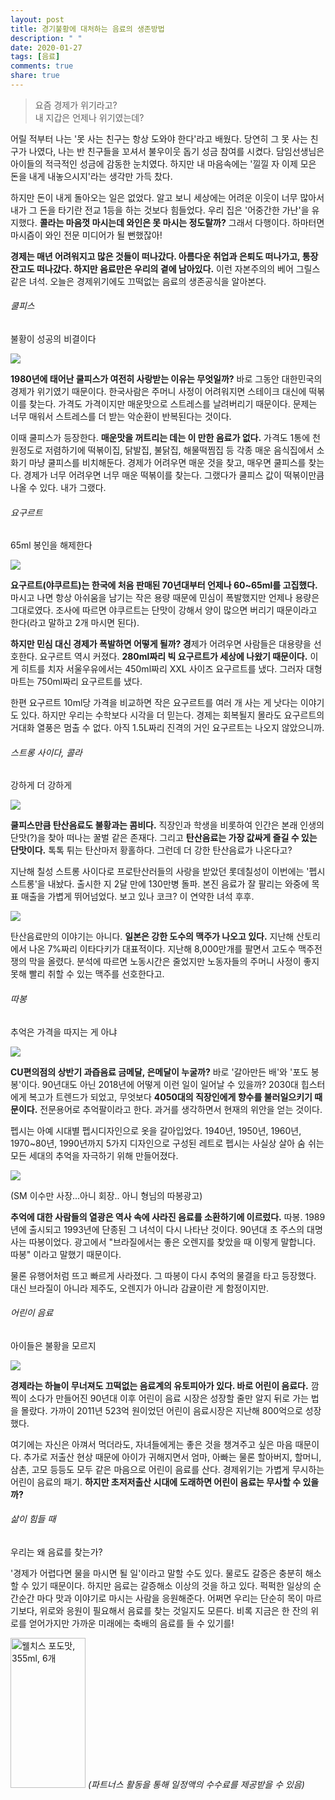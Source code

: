 ```yaml
---
layout: post
title: 경기불황에 대처하는 음료의 생존방법
description: " "
date: 2020-01-27
tags: [음료]
comments: true
share: true
---
```



> 요즘 경제가 위기라고?  
> 내 지갑은 언제나 위기였는데?

어릴 적부터 나는 '못 사는 친구는 항상 도와야 한다'라고 배웠다. 당연히 그 못 사는 친구가 나였다, 나는 반 친구들을 꼬셔서 불우이웃 돕기 성금 참여를 시켰다. 담임선생님은 아이들의 적극적인 성금에 감동한 눈치였다. 하지만 내 마음속에는 '낄낄 자 이제 모은 돈을 내게 내놓으시지'라는 생각만 가득 찼다.  
  
하지만 돈이 내게 돌아오는 일은 없었다. 알고 보니 세상에는 어려운 이웃이 너무 많아서 내가 그 돈을 타기란 전교 1등을 하는 것보다 힘들었다. 우리 집은 '어중간한 가난'을 유지했다.  **콜라는 마음껏 마시는데 와인은 못 마시는 정도랄까?**  그래서 다행이다. 하마터면 마시즘이 와인 전문 미디어가 될 뻔했잖아!  
  
**경제는 매년 어려워지고 많은 것들이 떠나갔다. 아름다운 취업과 은퇴도 떠나가고, 통장잔고도 떠나갔다. 하지만 음료만은 우리의 곁에 남아있다.** 이런 자본주의의 베어 그릴스 같은 녀석. 오늘은 경제위기에도 끄떡없는 음료의 생존공식을 알아본다.

###### 쿨피스  
불황이 성공의 비결이다

![](https://post-phinf.pstatic.net/MjAxODA3MDRfODEg/MDAxNTMwNjkxMjgxMDE3.nqmYcMlRqpMW-8wCGodfVsM5_dmuezKAN09CK2JQGcog.yETDQfSetASqLDPrFvyJYLGfL93ltzm-sf6DjnOaWRUg.JPEG/1.jpg?type=w1200)

**1980년에 태어난 쿨피스가 여전히 사랑받는 이유는 무엇일까?**  바로 그동안 대한민국의 경제가 위기였기 때문이다. 한국사람은 주머니 사정이 어려워지면 스테이크 대신에 떡볶이를 찾는다. 가격도 가격이지만 매운맛으로 스트레스를 날려버리기 때문이다. 문제는 너무 매워서 스트레스를 더 받는 악순환이 반복된다는 것이다.  
  
이때 쿨피스가 등장한다.  **매운맛을 꺼트리는 데는 이 만한 음료가 없다.** 가격도 1통에 천원정도로 저렴하기에 떡볶이집, 닭발집, 불닭집, 해물떡찜집 등 각종 매운 음식집에서 소화기 마냥 쿨피스를 비치해둔다. 경제가 어려우면 매운 것을 찾고, 매우면 쿨피스를 찾는다. 경제가 너무 어려우면 너무 매운 떡볶이를 찾는다. 그랬다가 쿨피스 값이 떡볶이만큼 나올 수 있다. 내가 그랬다.

###### 요구르트  
65ml 봉인을 해제한다

![](https://post-phinf.pstatic.net/MjAxODA3MDRfMTY3/MDAxNTMwNjkxMTI4MzIy.jx5gQYgOgUa44a6PqgvIdsbPqpT_RGyR0DJwQCZkq4Eg.DpslB34E9ByQp2gAI3YxFyYtDMc2DK41osDX9jl1dpQg.JPEG/02.jpg?type=w1200)

**요구르트(야쿠르트)는 한국에 처음 판매된 70년대부터 언제나 60~65ml를 고집했다.** 마시고 나면 항상 아쉬움을 남기는 작은 용량 때문에 민심이 폭발했지만 언제나 용량은 그대로였다. 조사에 따르면 야쿠르트는 단맛이 강해서 양이 많으면 버리기 때문이라고 한다(라고 말하고 2개 마시면 된다).  
  
**하지만 민심 대신 경제가 폭발하면 어떻게 될까? 경**제가 어려우면 사람들은 대용량을 선호한다. 요구르트 역시 커졌다.  **280ml짜리 빅 요구르트가 세상에 나왔기 때문이다.** 이게 히트를 치자 서울우유에서는 450ml짜리 XXL 사이즈 요구르트를 냈다. 그러자 대형마트는 750ml짜리 요구르트를 냈다.  
  
한편 요구르트 10ml당 가격을 비교하면 작은 요구르트를 여러 개 사는 게 낫다는 이야기도 있다. 하지만 우리는 수학보다 시각을 더 믿는다. 경제는 회복될지 몰라도 요구르트의 거대화 열풍은 멈출 수 없다. 아직 1.5L짜리 진격의 거인 요구르트는 나오지 않았으니까.

###### 스트롱 사이다, 콜라  
강하게 더 강하게

![](https://post-phinf.pstatic.net/MjAxODA3MDRfNzkg/MDAxNTMwNjkxMTQ4OTgz.4U5_SND0NJsub_8Y73dcbrcF5pB3aIN80UNoyWIDHtYg.F3xePqqm_aEQ6x_rmxN7Tjl8fz-FOcxWpPSgyOW9xMgg.JPEG/03.jpg?type=w1200)

**쿨피스만큼 탄산음료도 불황과는 콤비다.** 직장인과 학생을 비롯하여 인간은 본래 인생의 단맛(?)을 찾아 떠나는 꿀벌 같은 존재다. 그리고  **탄산음료는 가장 값싸게 즐길 수 있는 단맛이다.** 톡톡 튀는 탄산마저 황홀하다. 그런데 더 강한 탄산음료가 나온다고?  
  
지난해 칠성 스트롱 사이다로 프로탄산러들의 사랑을 받았던 롯데칠성이 이번에는 '펩시 스트롱'을 내놨다. 출시한 지 2달 만에 130만병 돌파. 본진 음료가 잘 팔리는 와중에 목표 매출을 가볍게 뛰어넘었다. 보고 있나 코크? 이 연약한 녀석 후후.  

![](https://post-phinf.pstatic.net/MjAxODA3MDRfMTc3/MDAxNTMwNjkxMTgwODgz.69xgSNzQojw8zPljot1hiyCaBp_NK-CsMAZ0vtnYWrEg.f3vLrul4E1f5AxhyDgBPMH4p-gHwiDkZ-Orm4XJwQ18g.JPEG/03-1.jpg?type=w1200)

탄산음료만의 이야기는 아니다. **일본은 강한 도수의 맥주가 나오고 있다.** 지난해 산토리에서 나온 7%짜리 이타다키가 대표적이다. 지난해 8,000만개를 팔면서 고도수 맥주전쟁의 막을 올렸다. 분석에 따르면 노동시간은 줄었지만 노동자들의 주머니 사정이 좋지 못해 빨리 취할 수 있는 맥주를 선호한다고.

###### 따봉  
추억은 가격을 따지는 게 아냐

![](https://post-phinf.pstatic.net/MjAxODA3MDRfMjk1/MDAxNTMwNjkxMTkyNzU0.VgL0RPD7aqwtrsr40eJbroOR94Oy8hORnlTtRO1QT6kg.k0Rfgo-pcvdaZ6jcY1XbaKFiTejpFQyWAous9dhAHRsg.JPEG/04.jpg?type=w1200)

**CU편의점의 상반기 과즙음료 금메달, 은메달이 누굴까?** 바로 '갈아만든 배'와 '포도 봉봉'이다. 90년대도 아닌 2018년에 어떻게 이런 일이 일어날 수 있을까? 2030대 힙스터에게 복고가 트렌드가 되었고, 무엇보다 **4050대의 직장인에게 향수를 불러일으키기 때문이다.** 전문용어로 추억팔이라고 한다. 과거를 생각하면서 현재의 위안을 얻는 것이다.  
  
펩시는 아예 시대별 펩시디자인으로 옷을 갈아입었다. 1940년, 1950년, 1960년, 1970~80년, 1990년까지 5가지 디자인으로 구성된 레트로 펩시는 사실상 살아 숨 쉬는 모든 세대의 추억을 자극하기 위해 만들어졌다.  

![](https://post-phinf.pstatic.net/MjAxODA3MDRfNTIg/MDAxNTMwNjkxNDk0MDcx.wDaTFD-qXRRG2csizevl8RzgO6dw6iQMF7KtSgGSHUIg.rN8bCBuGPGlp4CojMKfmSw0C8GRvSwblrcm9-IIb3W8g.JPEG/4-2.jpg?type=w1200)

(SM 이수만 사장...아니 회장.. 아니 형님의 따봉광고)

**추억에 대한 사람들의 열광은 역사 속에 사라진 음료를 소환하기에 이르렀다.** 따봉. 1989년에 출시되고 1993년에 단종된 그 녀석이 다시 나타난 것이다. 90년대 초 주스의 대명사는 따봉이었다. 광고에서 "브라질에서는 좋은 오렌지를 찾았을 때 이렇게 말합니다. 따봉" 이라고 말했기 때문이다.  
  
물론 유행어처럼 뜨고 빠르게 사라졌다. 그 따봉이 다시 추억의 물결을 타고 등장했다. 대신 브라질이 아니라 제주도, 오렌지가 아니라 감귤이란 게 함정이지만.

###### 어린이 음료  
아이들은 불황을 모르지

![](https://post-phinf.pstatic.net/MjAxODA3MDRfMjYz/MDAxNTMwNjkxMjAwNDgw.LSuvDJ4zmZQMNvXdFURnvYFH_pkGqLvnA2tGJJdVxkEg.AUr-GsLErEAxoX_8kSTjTqYnFK72CXfVYWEpKZWWFUkg.JPEG/05.jpg?type=w1200)

**경제라는 하늘이 무너져도 끄떡없는 음료계의 유토피아가 있다. 바로 어린이 음료다.** 깜찍이 소다가 만들어진 90년대 이후 어린이 음료 시장은 성장할 줄만 알지 뒤로 가는 법을 몰랐다. 가까이 2011년 523억 원이었던 어린이 음료시장은 지난해 800억으로 성장했다.  
  
여기에는 자신은 아껴서 먹더라도, 자녀들에게는 좋은 것을 챙겨주고 싶은 마음 때문이다. 추가로 저출산 현상 때문에 아이가 귀해지면서 엄마, 아빠는 물론 할아버지, 할머니, 삼촌, 고모 등등도 모두 같은 마음으로 어린이 음료를 산다. 경제위기는 가볍게 무시하는 어린이 음료의 패기. **하지만 초저저출산 시대에 도래하면 어린이 음료는 무사할 수 있을까?**

###### 삶이 힘들 때  
우리는 왜 음료를 찾는가?

'경제가 어렵다면 물을 마시면 될 일'이라고 말할 수도 있다. 물로도 갈증은 충분히 해소할 수 있기 때문이다. 하지만 음료는 갈증해소 이상의 것을 하고 있다. 퍽퍽한 일상의 순간순간 마다 맛과 이야기로 마시는 사람을 응원해준다. 어쩌면 우리는 단순히 목이 마르기보다, 위로와 응원이 필요해서 음료를 찾는 것일지도 모른다. 비록 지금은 한 잔의 위로를 얻어가지만 가까운 미래에는 축배의 음료를 들 수 있기를!

<a href="https://coupa.ng/bQ3tbW" target="_blank" referrerpolicy="unsafe-url"><img src="https://static.coupangcdn.com/image/affiliate/banner/5385eb9fb46780071a0df5474f041724@2x.jpg" alt="웰치스 포도맛, 355ml, 6개" width="120" height="240"></a>
_(파트너스 활동을 통해 일정액의 수수료를 제공받을 수 있음)_